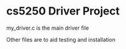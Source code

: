 # cs5250 Driver Project
my_driver.c is the main driver file

Other files are to aid testing and installation
